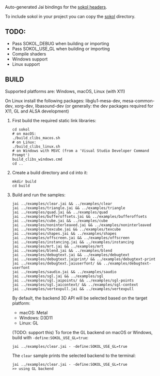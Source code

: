 <!-- [![Jai](https://github.com/colinbellino/sokol-jai/actions/workflows/main.yml/badge.svg)](https://github.com/colinbellino/sokol-jai/actions/workflows/main.yml) -->

Auto-generated Jai bindings for the [sokol headers](https://github.com/floooh/sokol).

To include sokol in your project you can copy the [sokol](sokol/) directory.

## TODO:
- Pass SOKOL_DEBUG when building or importing
- Pass SOKOL_USE_GL when building or importing
- Compile shaders
- Windows support
- Linux support

## BUILD

Supported platforms are: Windows, macOS, Linux (with X11)

On Linux install the following packages: libglu1-mesa-dev, mesa-common-dev, xorg-dev, libasound-dev
(or generally: the dev packages required for X11, GL and ALSA development)

1. First build the required static link libraries:

    ```
    cd sokol
    # on macOS:
    ./build_clibs_macos.sh
    # on Linux:
    ./build_clibs_linux.sh
    # on Windows with MSVC (from a 'Visual Studio Developer Command Prompt')
    build_clibs_windows.cmd
    cd ..
    ```

2. Create a build directory and cd into it:
    ```
    mkdir build
    cd build
    ```

3. Build and run the samples:
    ```
    jai ../examples/clear.jai && ../examples/clear
    jai ../examples/triangle.jai && ../examples/triangle
    jai ../examples/quad.jai && ../examples/quad
    jai ../examples/bufferoffsets.jai && ../examples/bufferoffsets
    jai ../examples/cube.jai && ../examples/cube
    jai ../examples/noninterleaved.jai && ../examples/noninterleaved
    jai ../examples/texcube.jai && ../examples/texcube
    jai ../examples/shapes.jai && ../examples/shapes
    jai ../examples/offscreen.jai && ../examples/offscreen
    jai ../examples/instancing.jai && ../examples/instancing
    jai ../examples/mrt.jai && ../examples/mrt
    jai ../examples/blend.jai && ../examples/blend
    jai ../examples/debugtext.jai && ../examples/debugtext
    jai ../examples/debugtext.jaiprint/ && ../examples/debugtext-print
    jai ../examples/debugtext.jaiuserfont/ && ../examples/debugtext-userfont
    jai ../examples/saudio.jai && ../examples/saudio
    jai ../examples/sgl.jai && ../examples/sgl
    jai ../examples/sgl.jaipoints/ && ../examples/sgl-points
    jai ../examples/sgl.jaicontext/ && ../examples/sgl-context
    jai ../examples/vertexpull.jai && ../examples/vertexpull
    ```

    By default, the backend 3D API will be selected based on the target platform:

    - macOS: Metal
    - Windows: D3D11
    - Linux: GL

    (TODO: support this)
    To force the GL backend on macOS or Windows, build with ```-define:SOKOL_USE_GL=true```:

    ```
    jai ../examples/clear.jai - -define:SOKOL_USE_GL=true
    ```

    The ```clear``` sample prints the selected backend to the terminal:

    ```
    jai ../examples/clear.jai - -define:SOKOL_USE_GL=true
    >> using GL backend
    ```
